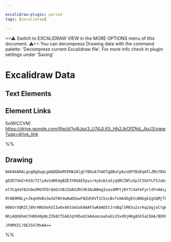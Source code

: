 ```yaml
---

excalidraw-plugin: parsed
tags: [excalidraw]

---
```

==⚠  Switch to EXCALIDRAW VIEW in the MORE OPTIONS menu of this document. ⚠== You can decompress Drawing data with the command palette: 'Decompress current Excalidraw file'. For more info check in plugin settings under 'Saving'



# Excalidraw Data

## Text Elements
## Element Links
5olWCCVM: https://drive.google.com/file/d/1yj8Jpz3_U74JLK5_Hb2JkOfZNd_JjpJ3/view?usp=drive_link

%%
## Drawing
```compressed-json
N4KAkARALgngDgUwgLgAQQQDwMYEMA2AlgCYBOuA7hADTgQBuCpAzoQPYB2KqATLZMzYBXUtiRoIACyhQ4zZAHoFAc0JRJQgEYA6bGwC2CgF7N6hbEcK4OCtptbErHALRY8RMpWdx8Q1TdIEfARcZgRmBShcZQUebQAObQBmGjoghH0EDihmbgBtcDBQMBKIEm4IAFY2fAB1AGF6gDUAWVSSyFhECozNBGJiXE1g9tLMbmcAdgAGSe0eSv5SmAnJ

gDZK7UmZ+KS9/f2lyAoSdW54gBZE3YBGAE5pysr4ybubtaSjqQRCZWluSpJC5bXYLF5JabxB5rL7WZQjNDTL7MKCkNgAawQ9RqbFIFQAxDcEESiaNIJpcNh0co0UIOMRsfhcRVUdZmHBcIFsmSIAAzQj4fAAZVgCPQgg8PJRaMxtVOkm4fEKAlRGIQIpgYogEvKX1pfw44VyaBuXzYHOwahWJumSOVEBpwjgAEliMbUHkALpfXnkTKu7gcISCr6E

elYCq4aY82n0w3Md3FDrQeDiVBJZUAX2RCH63AuN0mgIuax4MPtjBY7C4aFeFy+ldYnAAcpwxPmZjd4i9KndQ8wACLpKB5tC8ghhL6aYT0gCiwUy2XdXq+QjggxHxG4hYuj1t6zuSTW9ftRA46Iq0lk8iUZEIjG0yjYbHhCF0BgU/OCCmIChuAAV0Q4O4ACFlCEHgABkACU4HiZwUQuAANDh6mmdFKmcFpsCFVhMDWAAxO4FDMBAKAAfiEdkAF47

0YAB9M8Ly+JkqVHVBx3wSd7WYdw0wKDowFNZUhOVT1CkzcBvToXA4DgEVcBHbgk2gSQMjTCAiD+KBRgYQgyJAylqVjBkcTxCR8V5KzrN07ARC5KBnRHfQRRlLEzIJEliSQJYIDs0gHKcjJDKpR06VMplzPQVkOHZTksh03z/MC5yCIFYVRQ0nUtyS+yEqClzVVleVFVygL8uc1y1Q1LVstsvLsgK6DhANI1tzKlKMgAeQtK1t1tDqKoyAjOCgAjc

H0AVrVQRZCj8hrHNS0ahUIIw0x4O1SmSob9AAFSwKAAEEtJrdBgl5RK5u2xrKqiUgjoCtgKDU3AtzQIMQyuhaCtnelDse56Qje9BOTRKhBpujJ/rB3bUwqEzdN4tFBSQ7gi2mbQLkmd4LiBN4eCheJfKRmp8AATXOW1tGmO5Kg+SoeB4G4eF3E9SiMZ99GUisCCENMMdp49pgzEpsy+8rIf0Zrwvjd0IAR3yaRIFa1sVTbICV4gRQQOAAUV0gSBa

NhiAQX6hmCYHOO40pNcZZk0CTSAQJqYH5eUCkAAomcmaheELX3vd9jHKgASh5aCEHA/BOXh93cC9iEA8T3hk+DsOJIhqAqsxHqoGrd0PvwXzfQmhAI/DA2OGUbnkyyc32NRPmvmwIhdbQRuEC+DhS+4DuzSEKAzzTDuM7muwACsEGwHIhW7uAjZNs3hnYq3O7myk88YXbn3wGvSi6LL0mn6seTslEDFh7p3uDIvTzYNjLYnNfk2jlFDuPred8DG+

JPAMXIC/OEZSklMxAA==
```
%%